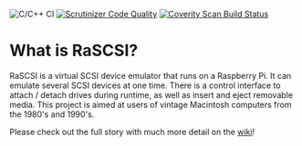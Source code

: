 ![C/C++ CI](https://github.com/akuker/RASCSI/workflows/C/C++%20CI/badge.svg) [![Scrutinizer Code Quality](https://scrutinizer-ci.com/g/akuker/RASCSI/badges/quality-score.png?b=master)](https://scrutinizer-ci.com/g/akuker/RASCSI/?branch=master)
<a href="https://scan.coverity.com/projects/akuker-rascsi">
  <img alt="Coverity Scan Build Status"
       src="https://scan.coverity.com/projects/21656/badge.svg"/>
</a>

# What is RaSCSI?
RaSCSI is a virtual SCSI device emulator that runs on a Raspberry Pi. It can emulate several SCSI devices at one time. There is a control interface to attach / detach drives during runtime, as well as insert and eject removable media. This project is aimed at users of vintage Macintosh computers from the 1980's and 1990's.

Please check out the full story with much more detail on the [wiki](https://github.com/akuker/RASCSI/wiki)!

